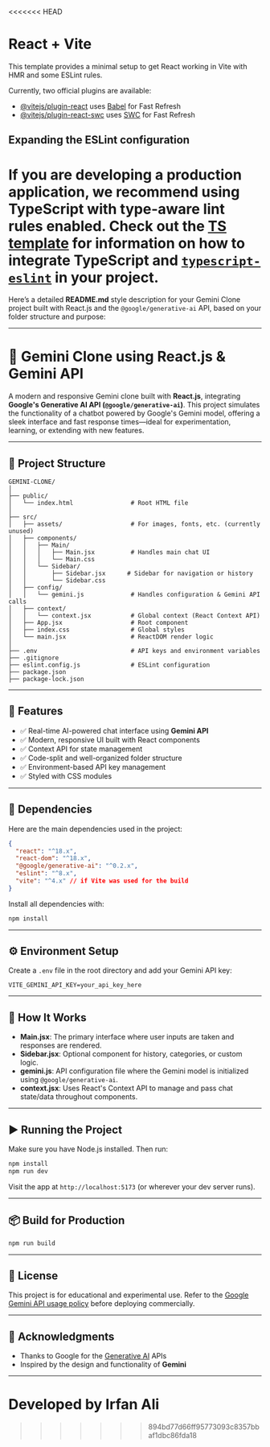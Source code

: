 <<<<<<< HEAD
# React + Vite

This template provides a minimal setup to get React working in Vite with HMR and some ESLint rules.

Currently, two official plugins are available:

- [@vitejs/plugin-react](https://github.com/vitejs/vite-plugin-react/blob/main/packages/plugin-react) uses [Babel](https://babeljs.io/) for Fast Refresh
- [@vitejs/plugin-react-swc](https://github.com/vitejs/vite-plugin-react/blob/main/packages/plugin-react-swc) uses [SWC](https://swc.rs/) for Fast Refresh

## Expanding the ESLint configuration

If you are developing a production application, we recommend using TypeScript with type-aware lint rules enabled. Check out the [TS template](https://github.com/vitejs/vite/tree/main/packages/create-vite/template-react-ts) for information on how to integrate TypeScript and [`typescript-eslint`](https://typescript-eslint.io) in your project.
=======
Here’s a detailed **README.md** style description for your Gemini Clone project built with React.js and the `@google/generative-ai` API, based on your folder structure and purpose:

---

# 💫 Gemini Clone using React.js & Gemini API

A modern and responsive Gemini clone built with **React.js**, integrating **Google's Generative AI API (`@google/generative-ai`)**. This project simulates the functionality of a chatbot powered by Google's Gemini model, offering a sleek interface and fast response times—ideal for experimentation, learning, or extending with new features.

---

## 📁 Project Structure

```plaintext
GEMINI-CLONE/
│
├── public/
│   └── index.html                # Root HTML file
│
├── src/
│   ├── assets/                   # For images, fonts, etc. (currently unused)
│   ├── components/
│   │   ├── Main/
│   │   │   ├── Main.jsx          # Handles main chat UI
│   │   │   └── Main.css
│   │   └── Sidebar/
│   │       ├── Sidebar.jsx      # Sidebar for navigation or history
│   │       └── Sidebar.css
│   ├── config/
│   │   └── gemini.js             # Handles configuration & Gemini API calls
│   ├── context/
│   │   └── context.jsx           # Global context (React Context API)
│   ├── App.jsx                   # Root component
│   ├── index.css                 # Global styles
│   └── main.jsx                  # ReactDOM render logic
│
├── .env                          # API keys and environment variables
├── .gitignore
├── eslint.config.js              # ESLint configuration
├── package.json
├── package-lock.json
```

---

## 🚀 Features

* ✅ Real-time AI-powered chat interface using **Gemini API**
* ✅ Modern, responsive UI built with React components
* ✅ Context API for state management
* ✅ Code-split and well-organized folder structure
* ✅ Environment-based API key management
* ✅ Styled with CSS modules

---

## 🔌 Dependencies

Here are the main dependencies used in the project:

```json
{
  "react": "^18.x",
  "react-dom": "^18.x",
  "@google/generative-ai": "^0.2.x",
  "eslint": "^8.x",
  "vite": "^4.x" // if Vite was used for the build
}
```

Install all dependencies with:

```bash
npm install
```

---

## ⚙️ Environment Setup

Create a `.env` file in the root directory and add your Gemini API key:

```
VITE_GEMINI_API_KEY=your_api_key_here
```

---

## 🧠 How It Works

* **Main.jsx**: The primary interface where user inputs are taken and responses are rendered.
* **Sidebar.jsx**: Optional component for history, categories, or custom logic.
* **gemini.js**: API configuration file where the Gemini model is initialized using `@google/generative-ai`.
* **context.jsx**: Uses React's Context API to manage and pass chat state/data throughout components.

---

## ▶️ Running the Project

Make sure you have Node.js installed. Then run:

```bash
npm install
npm run dev
```

Visit the app at `http://localhost:5173` (or wherever your dev server runs).

---

## 📦 Build for Production

```bash
npm run build
```

---

## 📄 License

This project is for educational and experimental use. Refer to the [Google Gemini API usage policy](https://ai.google.dev/gemini-api/docs/usage) before deploying commercially.

---

## 💬 Acknowledgments

* Thanks to Google for the [Generative AI](https://ai.google.dev) APIs
* Inspired by the design and functionality of **Gemini**

---
# Developed by Irfan Ali
>>>>>>> 894bd77d66ff95773093c8357bbaf1dbc86fda18
